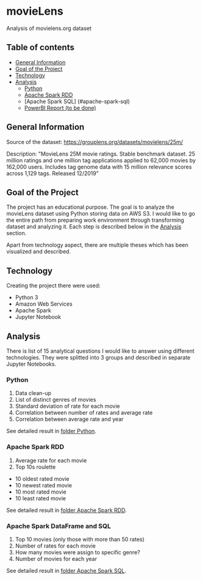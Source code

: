 # movieLens
Analysis of movielens.org dataset

## Table of contents
* [General Information](#general-information)
* [Goal of the Project](goal-of-the-project)
* [Technology](#technology)
* [Analysis](#analysis)
  * [Python](#python)
  * [Apache Spark RDD](#apache-spark-rdd)
  * [Apache Spark SQL] (#apache-spark-sql)
  * [PowerBI Report (to be done)](#powerbi-report)

## General Information
Source of the dataset: https://grouplens.org/datasets/movielens/25m/

Description: "MovieLens 25M movie ratings. Stable benchmark dataset. 25 million ratings and one million tag applications applied to 62,000 movies by 162,000 users. Includes tag genome data with 15 million relevance scores across 1,129 tags. Released 12/2019"


## Goal of the Project
The project has an educational purpose. The goal is to analyze the movieLens dataset using Python storing data on AWS S3.
I would like to go the entire path from preparing work environment through transforming dataset and analyzing it. Each step is described below in the [Analysis](#analysis) section.

Apart from technology aspect, there are multiple theses which has been visualized and described.

## Technology
Creating the project there were used:
* Python 3
* Amazon Web Services
* Apache Spark
* Jupyter Notebook

## Analysis
There is list of 15 analytical questions I would like to answer using different technologies. They were splitted into 3 groups and described in separate Jupyter Notebooks.


### Python
1. Data clean-up
2. List of distinct genres of movies
3. Standard deviation of rate for each movie
4. Correlation between number of rates and average rate
5. Correlation between average rate and year

See detailed result in [folder Python](https://github.com/mtomzynski/movieLens/tree/master/Apache%20Spark%20Python).

### Apache Spark RDD
1. Average rate for each movie
2. Top 10s roulette
* 10 oldest rated movie
* 10 newest rated movie
* 10 most rated movie
* 10 least rated movie

See detailed result in [folder Apache Spark RDD](https://github.com/mtomzynski/movieLens/tree/master/Apache%20Spark%20RDD).

### Apache Spark DataFrame and SQL
1. Top 10 movies (only those with more than 50 rates)
2. Number of rates for each movie
3. How many movies were assign to specific genre?
4. Number of movies for each year

See detailed result in [folder Apache Spark SQL](http://github.com/mtomzynski).
